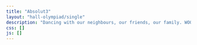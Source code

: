 ```yaml
---
title: "Absolut3"
layout: "hall-olympiad/single"
description: "Dancing with our neighbours, our friends, our family. WOOSH DING!"
css: []
js: []
---
```

